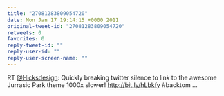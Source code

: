 ```yaml
---
title: "27081283809054720"
date: Mon Jan 17 19:14:15 +0000 2011
original-tweet-id: "27081283809054720"
retweets: 0
favorites: 0
reply-tweet-id: ""
reply-user-id: ""
reply-user-screen-name: ""
---
```

RT <a href="https://twitter.com/Hicksdesign">@Hicksdesign</a>: Quickly breaking twitter silence to link to the awesome Jurrasic Park theme 1000x slower! http://bit.ly/hLbkfy
#backtom ...
